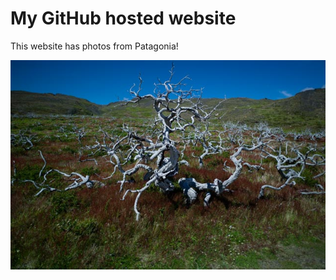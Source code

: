 <html>
  <head>
    <title>My GitHub hosted website</title>
    <link rel="stylesheet" href="https://maxcdn.bootstrapcdn.com/bootstrap/3.3.5/css/bootstrap.min.css">
  </head>
  <body>
    <div class="container">
      <div class="row">
        <div class="col-sm-12">
          <h1>My GitHub hosted website</h1>
          <p>This website has photos from Patagonia!</p>
          <a href="/bw_photo.html">
            <img src="./patagonia.jpg" alt="a patagonia tree in color">
          </a>
        </div>
      </div>
    </div>
  </body>
</html>
